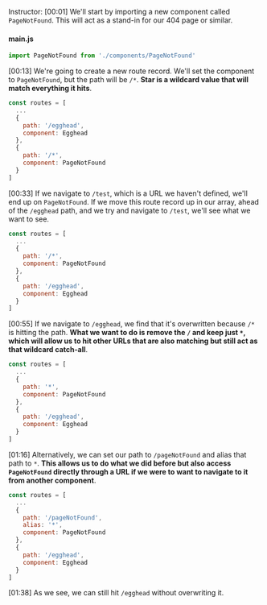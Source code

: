 Instructor: [00:01] We'll start by importing a new component called `PageNotFound`. This will act as a stand-in for our 404 page or similar.

#### main.js

```js
import PageNotFound from './components/PageNotFound'
```

[00:13] We're going to create a new route record. We'll set the component to `PageNotFound`, but the path will be `/*`. **Star is a wildcard value that will match everything it hits**.

```js
const routes = [
  ...
  {
    path: '/egghead',
    component: Egghead
  },
  {
    path: '/*',
    component: PageNotFound
  }
]
```

[00:33] If we navigate to `/test`, which is a URL we haven't defined, we'll end up on `PageNotFound`. If we move this route record up in our array, ahead of the `/egghead` path, and we try and navigate to `/test`, we'll see what we want to see.

```js
const routes = [
  ...
  {
    path: '/*',
    component: PageNotFound
  },
  {
    path: '/egghead',
    component: Egghead
  }
]
```

[00:55] If we navigate to `/egghead`, we find that it's overwritten because `/*` is hitting the path. **What we want to do is remove the `/` and keep just `*`, which will allow us to hit other URLs that are also matching but still act as that wildcard catch-all**.

```js
const routes = [
  ...
  {
    path: '*',
    component: PageNotFound
  },
  {
    path: '/egghead',
    component: Egghead
  }
]
```

[01:16] Alternatively, we can set our path to `/pageNotFound` and alias that path to `*`. **This allows us to do what we did before but also access `PageNotFound` directly through a URL if we were to want to navigate to it from another component**.

```js
const routes = [
  ...
  {
    path: '/pageNotFound',
    alias: '*',
    component: PageNotFound
  },
  {
    path: '/egghead',
    component: Egghead
  }
]
```

[01:38] As we see, we can still hit `/egghead` without overwriting it.
